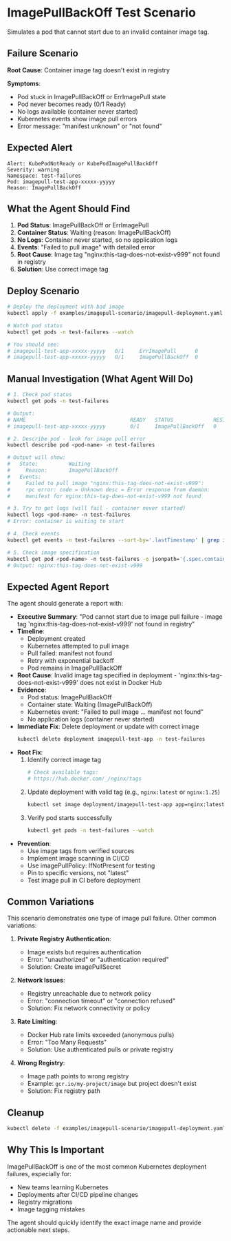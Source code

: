 # ImagePullBackOff Test Scenario

Simulates a pod that cannot start due to an invalid container image tag.

## Failure Scenario

**Root Cause**: Container image tag doesn't exist in registry

**Symptoms**:
- Pod stuck in ImagePullBackOff or ErrImagePull state
- Pod never becomes ready (0/1 Ready)
- No logs available (container never started)
- Kubernetes events show image pull errors
- Error message: "manifest unknown" or "not found"

## Expected Alert

```
Alert: KubePodNotReady or KubePodImagePullBackOff
Severity: warning
Namespace: test-failures
Pod: imagepull-test-app-xxxxx-yyyyy
Reason: ImagePullBackOff
```

## What the Agent Should Find

1. **Pod Status**: ImagePullBackOff or ErrImagePull
2. **Container Status**: Waiting (reason: ImagePullBackOff)
3. **No Logs**: Container never started, so no application logs
4. **Events**: "Failed to pull image" with detailed error
5. **Root Cause**: Image tag "nginx:this-tag-does-not-exist-v999" not found in registry
6. **Solution**: Use correct image tag

## Deploy Scenario

```bash
# Deploy the deployment with bad image
kubectl apply -f examples/imagepull-scenario/imagepull-deployment.yaml -n test-failures

# Watch pod status
kubectl get pods -n test-failures --watch

# You should see:
# imagepull-test-app-xxxxx-yyyyy   0/1     ErrImagePull      0          30s
# imagepull-test-app-xxxxx-yyyyy   0/1     ImagePullBackOff  0          45s
```

## Manual Investigation (What Agent Will Do)

```bash
# 1. Check pod status
kubectl get pods -n test-failures

# Output:
# NAME                                  READY   STATUS             RESTARTS   AGE
# imagepull-test-app-xxxxx-yyyyy        0/1     ImagePullBackOff   0          2m

# 2. Describe pod - look for image pull error
kubectl describe pod <pod-name> -n test-failures

# Output will show:
#   State:          Waiting
#     Reason:       ImagePullBackOff
#   Events:
#     Failed to pull image "nginx:this-tag-does-not-exist-v999":
#     rpc error: code = Unknown desc = Error response from daemon:
#     manifest for nginx:this-tag-does-not-exist-v999 not found

# 3. Try to get logs (will fail - container never started)
kubectl logs <pod-name> -n test-failures
# Error: container is waiting to start

# 4. Check events
kubectl get events -n test-failures --sort-by='.lastTimestamp' | grep imagepull

# 5. Check image specification
kubectl get pod <pod-name> -n test-failures -o jsonpath='{.spec.containers[0].image}'
# Output: nginx:this-tag-does-not-exist-v999
```

## Expected Agent Report

The agent should generate a report with:

- **Executive Summary**: "Pod cannot start due to image pull failure - image tag 'nginx:this-tag-does-not-exist-v999' not found in registry"
- **Timeline**:
  - Deployment created
  - Kubernetes attempted to pull image
  - Pull failed: manifest not found
  - Retry with exponential backoff
  - Pod remains in ImagePullBackOff
- **Root Cause**: Invalid image tag specified in deployment - 'nginx:this-tag-does-not-exist-v999' does not exist in Docker Hub
- **Evidence**:
  - Pod status: ImagePullBackOff
  - Container state: Waiting (ImagePullBackOff)
  - Kubernetes event: "Failed to pull image ... manifest not found"
  - No application logs (container never started)
- **Immediate Fix**: Delete deployment or update with correct image
  ```bash
  kubectl delete deployment imagepull-test-app -n test-failures
  ```
- **Root Fix**:
  1. Identify correct image tag
     ```bash
     # Check available tags:
     # https://hub.docker.com/_/nginx/tags
     ```
  2. Update deployment with valid tag (e.g., `nginx:latest` or `nginx:1.25`)
     ```bash
     kubectl set image deployment/imagepull-test-app app=nginx:latest -n test-failures
     ```
  3. Verify pod starts successfully
     ```bash
     kubectl get pods -n test-failures --watch
     ```
- **Prevention**:
  - Use image tags from verified sources
  - Implement image scanning in CI/CD
  - Use imagePullPolicy: IfNotPresent for testing
  - Pin to specific versions, not "latest"
  - Test image pull in CI before deployment

## Common Variations

This scenario demonstrates one type of image pull failure. Other common variations:

1. **Private Registry Authentication**:
   - Image exists but requires authentication
   - Error: "unauthorized" or "authentication required"
   - Solution: Create imagePullSecret

2. **Network Issues**:
   - Registry unreachable due to network policy
   - Error: "connection timeout" or "connection refused"
   - Solution: Fix network connectivity or policy

3. **Rate Limiting**:
   - Docker Hub rate limits exceeded (anonymous pulls)
   - Error: "Too Many Requests"
   - Solution: Use authenticated pulls or private registry

4. **Wrong Registry**:
   - Image path points to wrong registry
   - Example: `gcr.io/my-project/image` but project doesn't exist
   - Solution: Fix registry path

## Cleanup

```bash
kubectl delete -f examples/imagepull-scenario/imagepull-deployment.yaml -n test-failures
```

## Why This Is Important

ImagePullBackOff is one of the most common Kubernetes deployment failures, especially for:
- New teams learning Kubernetes
- Deployments after CI/CD pipeline changes
- Registry migrations
- Image tagging mistakes

The agent should quickly identify the exact image name and provide actionable next steps.
